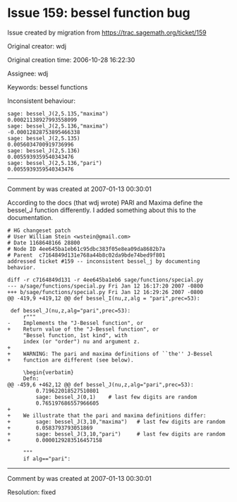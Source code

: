 # Issue 159: bessel function bug

Issue created by migration from https://trac.sagemath.org/ticket/159

Original creator: wdj

Original creation time: 2006-10-28 16:22:30

Assignee: wdj

Keywords: bessel functions

Inconsistent behaviour:


```
sage: bessel_J(2,5.135,"maxima")
0.00021138927993558099
sage: bessel_J(2,5.136,"maxima")
-0.00012828753895466338
sage: bessel_J(2,5.135)
0.0056034700919736996
sage: bessel_J(2,5.136)
0.0055939359540343476
sage: bessel_J(2,5.136,"pari")
0.0055939359540343476
```




---

Comment by was created at 2007-01-13 00:30:01

According to the docs (that wdj wrote) PARI and Maxima define the bessel_J function differently.  I added something about this to the documentation.


```
# HG changeset patch
# User William Stein <wstein@gmail.com>
# Date 1168648166 28800
# Node ID 4ee645ba1eb61c95dbc383f05e8ea09da8682b7a
# Parent  c7164849d131e768a44b8c02da9bde74bed9f801
addressed ticket #159 -- inconsistent bessel_j by documenting behavior.

diff -r c7164849d131 -r 4ee645ba1eb6 sage/functions/special.py
--- a/sage/functions/special.py Fri Jan 12 16:17:20 2007 -0800
+++ b/sage/functions/special.py Fri Jan 12 16:29:26 2007 -0800
@@ -419,9 +419,12 @@ def bessel_I(nu,z,alg = "pari",prec=53):
         
 def bessel_J(nu,z,alg="pari",prec=53):
     r"""
-    Implements the "J-Bessel function", or
+    Return value of the "J-Bessel function", or
     "Bessel function, 1st kind", with
     index (or "order") nu and argument z.
+
+    WARNING: The pari and maxima definitions of ``the'' J-Bessel
+    function are different (see below).
 
     \begin{verbatim}
     Defn:
@@ -459,6 +462,12 @@ def bessel_J(nu,z,alg="pari",prec=53):
         0.719622018527510801
         sage: bessel_J(0,1)    # last few digits are random
         0.765197686557966605
+
+    We illustrate that the pari and maxima definitions differ:
+        sage: bessel_J(3,10,"maxima")   # last few digits are random
+        0.0583793793051869
+        sage: bessel_J(3,10,"pari")     # last few digits are random
+        0.0000129283516457158
 
     """
     if alg=="pari":
```



---

Comment by was created at 2007-01-13 00:30:01

Resolution: fixed
